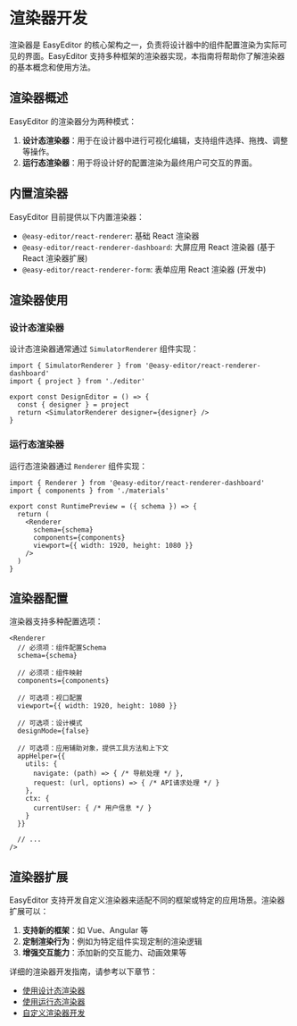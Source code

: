 # 渲染器开发

渲染器是 EasyEditor 的核心架构之一，负责将设计器中的组件配置渲染为实际可见的界面。EasyEditor 支持多种框架的渲染器实现，本指南将帮助你了解渲染器的基本概念和使用方法。

## 渲染器概述

EasyEditor 的渲染器分为两种模式：

1. **设计态渲染器**：用于在设计器中进行可视化编辑，支持组件选择、拖拽、调整等操作。
2. **运行态渲染器**：用于将设计好的配置渲染为最终用户可交互的界面。

## 内置渲染器

EasyEditor 目前提供以下内置渲染器：

- `@easy-editor/react-renderer`: 基础 React 渲染器
- `@easy-editor/react-renderer-dashboard`: 大屏应用 React 渲染器 (基于React 渲染器扩展)
- `@easy-editor/react-renderer-form`: 表单应用 React 渲染器 (开发中)

## 渲染器使用

### 设计态渲染器

设计态渲染器通常通过 `SimulatorRenderer` 组件实现：

```tsx
import { SimulatorRenderer } from '@easy-editor/react-renderer-dashboard'
import { project } from './editor'

export const DesignEditor = () => {
  const { designer } = project
  return <SimulatorRenderer designer={designer} />
}
```

### 运行态渲染器

运行态渲染器通过 `Renderer` 组件实现：

```tsx
import { Renderer } from '@easy-editor/react-renderer-dashboard'
import { components } from './materials'

export const RuntimePreview = ({ schema }) => {
  return (
    <Renderer
      schema={schema}
      components={components}
      viewport={{ width: 1920, height: 1080 }}
    />
  )
}
```

## 渲染器配置

渲染器支持多种配置选项：

```tsx
<Renderer
  // 必须项：组件配置Schema
  schema={schema}

  // 必须项：组件映射
  components={components}

  // 可选项：视口配置
  viewport={{ width: 1920, height: 1080 }}

  // 可选项：设计模式
  designMode={false}

  // 可选项：应用辅助对象，提供工具方法和上下文
  appHelper={{
    utils: {
      navigate: (path) => { /* 导航处理 */ },
      request: (url, options) => { /* API请求处理 */ }
    },
    ctx: {
      currentUser: { /* 用户信息 */ }
    }
  }}

  // ...
/>
```

## 渲染器扩展

EasyEditor 支持开发自定义渲染器来适配不同的框架或特定的应用场景。渲染器扩展可以：

1. **支持新的框架**：如 Vue、Angular 等
2. **定制渲染行为**：例如为特定组件实现定制的渲染逻辑
3. **增强交互能力**：添加新的交互能力、动画效果等

详细的渲染器开发指南，请参考以下章节：

- [使用设计态渲染器](/guide/renderer/editor)
- [使用运行态渲染器](/guide/renderer/runtime)
- [自定义渲染器开发](/guide/renderer/custom)
